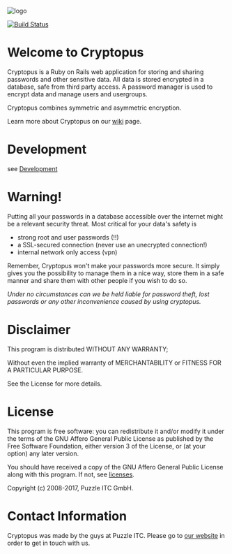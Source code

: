 ![logo](https://github.com/puzzle/cryptopus/blob/master/app/webpacker/images/cryptopussy.svg)

[![Build Status](https://travis-ci.org/puzzle/cryptopus.svg)](https://travis-ci.org/puzzle/cryptopus)

Welcome to Cryptopus
====================

Cryptopus is a Ruby on Rails web application for storing and sharing
passwords and other sensitive data. 
All data is stored encrypted in a database, safe from third party access. 
A password manager is used to encrypt data and manage users and usergroups.

Cryptopus combines symmetric and asymmetric encryption.

Learn more about Cryptopus on our [wiki](https://github.com/puzzle/cryptopus/wiki) page.

Development
============

see [Development](https://github.com/puzzle/cryptopus/wiki/Development)

Warning!
========

Putting all your passwords in a database accessible over the internet 
might be a relevant security threat. Most critical for your data's safety is

- strong root and user passwords (!!)
- a SSL-secured connection (never use an unecrypted connection!)
- internal network only access (vpn)

Remember, Cryptopus won't make your passwords more secure.
It simply gives you the possibility to manage them in a nice way,
store them in a safe manner and share them with other people if you wish to do so.

*Under no circumstances can we be held liable for password theft,
lost passwords or any other inconvenience caused by using cryptopus.*

Disclaimer
==========

This program is distributed WITHOUT ANY WARRANTY;

Without even the implied warranty of MERCHANTABILITY
or FITNESS FOR A PARTICULAR PURPOSE. 

See the License for more details.

License
=======

This program is free software: you can redistribute it and/or modify it
under the terms of the GNU Affero General Public License as published by
the Free Software Foundation, either version 3 of the License, or (at
your option) any later version.


You should have received a copy of the GNU Affero General Public License
along with this program. If not, see
[licenses](http://www.gnu.org/licenses/).

Copyright (c) 2008-2017, Puzzle ITC GmbH.

Contact Information
===================

Cryptopus was made by the guys at Puzzle ITC. Please go to
[our website](http://www.puzzle.ch/) in order to get in touch
with us.
